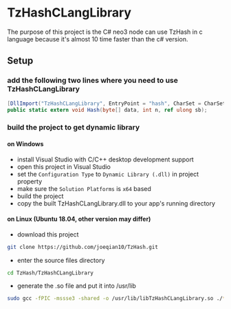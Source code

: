 # TzHashCLangLibrary

The purpose of this project is the C# neo3 node can use TzHash in c language because it's almost 10 time faster than the c# version.

## Setup

### add the following two lines where you need to use TzHashCLangLibrary

 ```C#
 [DllImport("TzHashCLangLibrary", EntryPoint = "hash", CharSet = CharSet.Ansi, CallingConvention = CallingConvention.Cdecl)]
 public static extern void Hash(byte[] data, int n, ref ulong sb);
```

### build the project to get dynamic library

#### on Windows

- install Visual Studio with C/C++ desktop development support
- open this project in Visual Studio
- set the `Configuration Type` to `Dynamic Library (.dll)` in project property
- make sure the `Solution Platforms` is `x64` based
- build the project
- copy the built TzHashCLangLibrary.dll to your app's running directory

#### on Linux (Ubuntu 18.04, other version may differ)

- download this project

```bash
git clone https://github.com/joeqian10/TzHash.git
```

- enter the source files directory

```bash
cd TzHash/TzHashCLangLibrary
```

- generate the .so file and put it into /usr/lib

```bash
sudo gcc -fPIC -mssse3 -shared -o /usr/lib/libTzHashCLangLibrary.so ./*
```
